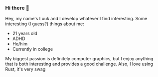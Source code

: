 ### Hi there 👋

<!--
**Lucky4Luuk/Lucky4Luuk** is a ✨ _special_ ✨ repository because its `README.md` (this file) appears on your GitHub profile.

Here are some ideas to get you started:

- 🔭 I’m currently working on ...
- 🌱 I’m currently learning ...
- 👯 I’m looking to collaborate on ...
- 🤔 I’m looking for help with ...
- 💬 Ask me about ...
- 📫 How to reach me: ...
- 😄 Pronouns: ...
- ⚡ Fun fact: ...
-->

Hey, my name's Luuk and I develop whatever I find interesting.
Some interesting (I guess?) things about me:
- 21 years old
- ADHD
- He/him
- Currently in college

My biggest passion is definitely computer graphics, but I enjoy anything that is both interesting and provides a good challenge.
Also, I love using Rust, it's very swag
